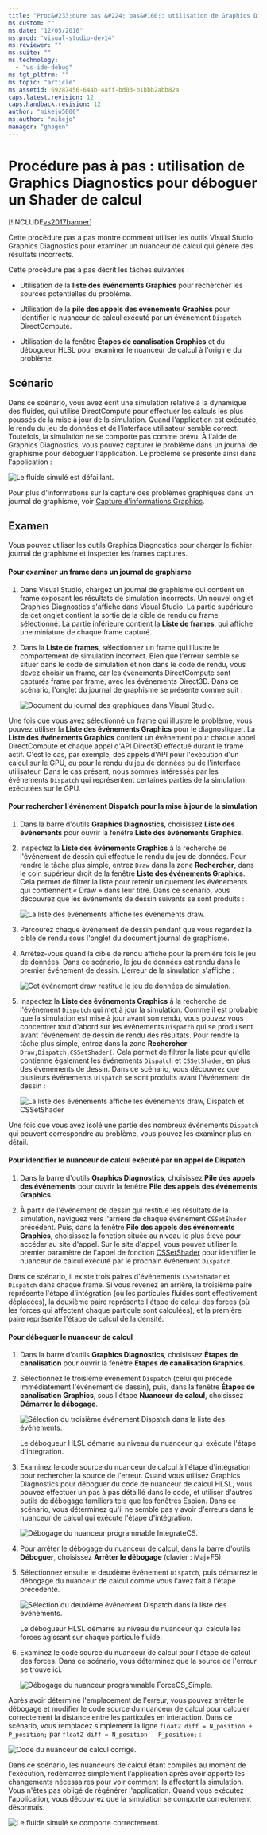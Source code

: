 ```yaml
---
title: "Proc&#233;dure pas &#224; pas&#160;: utilisation de Graphics Diagnostics pour d&#233;boguer un Shader de calcul | Microsoft Docs"
ms.custom: ""
ms.date: "12/05/2016"
ms.prod: "visual-studio-dev14"
ms.reviewer: ""
ms.suite: ""
ms.technology: 
  - "vs-ide-debug"
ms.tgt_pltfrm: ""
ms.topic: "article"
ms.assetid: 69287456-644b-4aff-bd03-b1bbb2abb82a
caps.latest.revision: 12
caps.handback.revision: 12
author: "mikejo5000"
ms.author: "mikejo"
manager: "ghogen"
---
```

# Proc&#233;dure pas &#224; pas&#160;: utilisation de Graphics Diagnostics pour d&#233;boguer un Shader de calcul
[!INCLUDE[vs2017banner](../code-quality/includes/vs2017banner.md)]

Cette procédure pas à pas montre comment utiliser les outils Visual Studio Graphics Diagnostics pour examiner un nuanceur de calcul qui génère des résultats incorrects.  
  
 Cette procédure pas à pas décrit les tâches suivantes :  
  
-   Utilisation de la **liste des événements Graphics** pour rechercher les sources potentielles du problème.  
  
-   Utilisation de la **pile des appels des événements Graphics** pour identifier le nuanceur de calcul exécuté par un événement `Dispatch` DirectCompute.  
  
-   Utilisation de la fenêtre **Étapes de canalisation Graphics** et du débogueur HLSL pour examiner le nuanceur de calcul à l'origine du problème.  
  
## Scénario  
 Dans ce scénario, vous avez écrit une simulation relative à la dynamique des fluides, qui utilise DirectCompute pour effectuer les calculs les plus poussés de la mise à jour de la simulation.  Quand l'application est exécutée, le rendu du jeu de données et de l'interface utilisateur semble correct. Toutefois, la simulation ne se comporte pas comme prévu.  À l'aide de Graphics Diagnostics, vous pouvez capturer le problème dans un journal de graphisme pour déboguer l'application.  Le problème se présente ainsi dans l'application :  
  
 ![Le fluide simulé est défaillant.](../debugger/media/gfx_diag_demo_compute_shader_fluid_problem.png "gfx\_diag\_demo\_compute\_shader\_fluid\_problem")  
  
 Pour plus d'informations sur la capture des problèmes graphiques dans un journal de graphisme, voir [Capture d'informations Graphics](../debugger/capturing-graphics-information.md).  
  
## Examen  
 Vous pouvez utiliser les outils Graphics Diagnostics pour charger le fichier journal de graphisme et inspecter les frames capturés.  
  
#### Pour examiner un frame dans un journal de graphisme  
  
1.  Dans Visual Studio, chargez un journal de graphisme qui contient un frame exposant les résultats de simulation incorrects.  Un nouvel onglet Graphics Diagnostics s'affiche dans Visual Studio.  La partie supérieure de cet onglet contient la sortie de la cible de rendu du frame sélectionné.  La partie inférieure contient la **Liste de frames**, qui affiche une miniature de chaque frame capturé.  
  
2.  Dans la **Liste de frames**, sélectionnez un frame qui illustre le comportement de simulation incorrect.  Bien que l'erreur semble se situer dans le code de simulation et non dans le code de rendu, vous devez choisir un frame, car les événements DirectCompute sont capturés frame par frame, avec les événements Direct3D.  Dans ce scénario, l'onglet du journal de graphisme se présente comme suit :  
  
     ![Document du journal des graphiques dans Visual Studio.](../debugger/media/gfx_diag_demo_compute_shader_fluid_step_1.png "gfx\_diag\_demo\_compute\_shader\_fluid\_step\_1")  
  
 Une fois que vous avez sélectionné un frame qui illustre le problème, vous pouvez utiliser la **Liste des événements Graphics** pour le diagnostiquer.  La **Liste des événements Graphics** contient un événement pour chaque appel DirectCompute et chaque appel d'API Direct3D effectué durant le frame actif. C'est le cas, par exemple, des appels d'API pour l'exécution d'un calcul sur le GPU, ou pour le rendu du jeu de données ou de l'interface utilisateur.  Dans le cas présent, nous sommes intéressés par les événements `Dispatch` qui représentent certaines parties de la simulation exécutées sur le GPU.  
  
#### Pour rechercher l'événement Dispatch pour la mise à jour de la simulation  
  
1.  Dans la barre d'outils **Graphics Diagnostics**, choisissez **Liste des événements** pour ouvrir la fenêtre **Liste des événements Graphics**.  
  
2.  Inspectez la **Liste des événements Graphics** à la recherche de l'événement de dessin qui effectue le rendu du jeu de données.  Pour rendre la tâche plus simple, entrez `Draw` dans la zone **Rechercher**, dans le coin supérieur droit de la fenêtre **Liste des événements Graphics**.  Cela permet de filtrer la liste pour retenir uniquement les événements qui contiennent « Draw » dans leur titre.  Dans ce scénario, vous découvrez que les événements de dessin suivants se sont produits :  
  
     ![La liste des événements affiche les événements draw.](../debugger/media/gfx_diag_demo_compute_shader_fluid_step_2.png "gfx\_diag\_demo\_compute\_shader\_fluid\_step\_2")  
  
3.  Parcourez chaque événement de dessin pendant que vous regardez la cible de rendu sous l'onglet du document journal de graphisme.  
  
4.  Arrêtez\-vous quand la cible de rendu affiche pour la première fois le jeu de données.  Dans ce scénario, le jeu de données est rendu dans le premier événement de dessin.  L'erreur de la simulation s'affiche :  
  
     ![Cet événement draw restitue le jeu de données de simulation.](../debugger/media/gfx_diag_demo_compute_shader_fluid_step_3.png "gfx\_diag\_demo\_compute\_shader\_fluid\_step\_3")  
  
5.  Inspectez la **Liste des événements Graphics** à la recherche de l'événement `Dispatch` qui met à jour la simulation.  Comme il est probable que la simulation est mise à jour avant son rendu, vous pouvez vous concentrer tout d'abord sur les événements `Dispatch` qui se produisent avant l'événement de dessin de rendu des résultats.  Pour rendre la tâche plus simple, entrez dans la zone **Rechercher** `Draw;Dispatch;CSSetShader(`.  Cela permet de filtrer la liste pour qu'elle contienne également les événements `Dispatch` et `CSSetShader`, en plus des événements de dessin.  Dans ce scénario, vous découvrez que plusieurs événements `Dispatch` se sont produits avant l'événement de dessin :  
  
     ![La liste des événements affiche les événements draw, Dispatch et CSSetShader](../debugger/media/gfx_diag_demo_compute_shader_fluid_step_4.png "gfx\_diag\_demo\_compute\_shader\_fluid\_step\_4")  
  
 Une fois que vous avez isolé une partie des nombreux événements `Dispatch` qui peuvent correspondre au problème, vous pouvez les examiner plus en détail.  
  
#### Pour identifier le nuanceur de calcul exécuté par un appel de Dispatch  
  
1.  Dans la barre d'outils **Graphics Diagnostics**, choisissez **Pile des appels des événements** pour ouvrir la fenêtre **Pile des appels des événements Graphics**.  
  
2.  À partir de l'événement de dessin qui restitue les résultats de la simulation, naviguez vers l'arrière de chaque événement `CSSetShader` précédent.  Puis, dans la fenêtre **Pile des appels des événements Graphics**, choisissez la fonction située au niveau le plus élevé pour accéder au site d'appel.  Sur le site d'appel, vous pouvez utiliser le premier paramètre de l'appel de fonction [CSSetShader](http://msdn.microsoft.com/library/ff476402.aspx) pour identifier le nuanceur de calcul exécuté par le prochain événement `Dispatch`.  
  
 Dans ce scénario, il existe trois paires d'événements `CSSetShader` et `Dispatch` dans chaque frame.  Si vous revenez en arrière, la troisième paire représente l'étape d'intégration \(où les particules fluides sont effectivement déplacées\), la deuxième paire représente l'étape de calcul des forces \(où les forces qui affectent chaque particule sont calculées\), et la première paire représente l'étape de calcul de la densité.  
  
#### Pour déboguer le nuanceur de calcul  
  
1.  Dans la barre d'outils **Graphics Diagnostics**, choisissez **Étapes de canalisation** pour ouvrir la fenêtre **Étapes de canalisation Graphics**.  
  
2.  Sélectionnez le troisième événement `Dispatch` \(celui qui précède immédiatement l'événement de dessin\), puis, dans la fenêtre **Étapes de canalisation Graphics**, sous l'étape **Nuanceur de calcul**, choisissez **Démarrer le débogage**.  
  
     ![Sélection du troisième événement Dispatch dans la liste des événements.](../debugger/media/gfx_diag_demo_compute_shader_fluid_step_6.png "gfx\_diag\_demo\_compute\_shader\_fluid\_step\_6")  
  
     Le débogueur HLSL démarre au niveau du nuanceur qui exécute l'étape d'intégration.  
  
3.  Examinez le code source du nuanceur de calcul à l'étape d'intégration pour rechercher la source de l'erreur.  Quand vous utilisez Graphics Diagnostics pour déboguer du code de nuanceur de calcul HLSL, vous pouvez effectuer un pas à pas détaillé dans le code, et utiliser d'autres outils de débogage familiers tels que les fenêtres Espion.  Dans ce scénario, vous déterminez qu'il ne semble pas y avoir d'erreurs dans le nuanceur de calcul qui exécute l'étape d'intégration.  
  
     ![Débogage du nuanceur programmable IntegrateCS.](../debugger/media/gfx_diag_demo_compute_shader_fluid_step_7.png "gfx\_diag\_demo\_compute\_shader\_fluid\_step\_7")  
  
4.  Pour arrêter le débogage du nuanceur de calcul, dans la barre d'outils **Déboguer**, choisissez **Arrêter le débogage** \(clavier : Maj\+F5\).  
  
5.  Sélectionnez ensuite le deuxième événement `Dispatch`, puis démarrez le débogage du nuanceur de calcul comme vous l'avez fait à l'étape précédente.  
  
     ![Sélection du deuxième événement Dispatch dans la liste des événements.](../debugger/media/gfx_diag_demo_compute_shader_fluid_step_8.png "gfx\_diag\_demo\_compute\_shader\_fluid\_step\_8")  
  
     Le débogueur HLSL démarre au niveau du nuanceur qui calcule les forces agissant sur chaque particule fluide.  
  
6.  Examinez le code source du nuanceur de calcul pour l'étape de calcul des forces.  Dans ce scénario, vous déterminez que la source de l'erreur se trouve ici.  
  
     ![Débogage du nuanceur programmable ForceCS&#95;Simple.](../debugger/media/gfx_diag_demo_compute_shader_fluid_step_9.png "gfx\_diag\_demo\_compute\_shader\_fluid\_step\_9")  
  
 Après avoir déterminé l'emplacement de l'erreur, vous pouvez arrêter le débogage et modifier le code source du nuanceur de calcul pour calculer correctement la distance entre les particules en interaction.  Dans ce scénario, vous remplacez simplement la ligne `float2 diff = N_position + P_position;` par `float2 diff = N_position - P_position;` :  
  
 ![Code du nuanceur de calcul corrigé.](../debugger/media/gfx_diag_demo_compute_shader_fluid_step_10.png "gfx\_diag\_demo\_compute\_shader\_fluid\_step\_10")  
  
 Dans ce scénario, les nuanceurs de calcul étant compilés au moment de l'exécution, redémarrez simplement l'application après avoir apporté les changements nécessaires pour voir comment ils affectent la simulation.  Vous n'êtes pas obligé de régénérer l'application.  Quand vous exécutez l'application, vous découvrez que la simulation se comporte correctement désormais.  
  
 ![Le fluide simulé se comporte correctement.](../debugger/media/gfx_diag_demo_compute_shader_fluid_resolution.png "gfx\_diag\_demo\_compute\_shader\_fluid\_resolution")